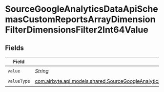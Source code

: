 # SourceGoogleAnalyticsDataApiSchemasCustomReportsArrayDimensionFilterDimensionsFilter2Int64Value


## Fields

| Field                                                                                                                                                                                                                                                 | Type                                                                                                                                                                                                                                                  | Required                                                                                                                                                                                                                                              | Description                                                                                                                                                                                                                                           |
| ----------------------------------------------------------------------------------------------------------------------------------------------------------------------------------------------------------------------------------------------------- | ----------------------------------------------------------------------------------------------------------------------------------------------------------------------------------------------------------------------------------------------------- | ----------------------------------------------------------------------------------------------------------------------------------------------------------------------------------------------------------------------------------------------------- | ----------------------------------------------------------------------------------------------------------------------------------------------------------------------------------------------------------------------------------------------------- |
| `value`                                                                                                                                                                                                                                               | *String*                                                                                                                                                                                                                                              | :heavy_check_mark:                                                                                                                                                                                                                                    | N/A                                                                                                                                                                                                                                                   |
| `valueType`                                                                                                                                                                                                                                           | [com.airbyte.api.models.shared.SourceGoogleAnalyticsDataApiSchemasCustomReportsArrayDimensionFilterDimensionsFilter2ValueType](../../models/shared/SourceGoogleAnalyticsDataApiSchemasCustomReportsArrayDimensionFilterDimensionsFilter2ValueType.md) | :heavy_check_mark:                                                                                                                                                                                                                                    | N/A                                                                                                                                                                                                                                                   |